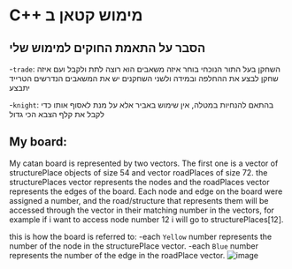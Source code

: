 # C++ מימוש קטאן ב

## הסבר על התאמת החוקים למימוש שלי
-`trade`: השחקן בעל התור הנוכחי בוחר איזה משאבים הוא רוצה לתת ולקבל ועם איזה שחקן לבצע את ההחלפה ובמידה ולשני השחקנים יש את המשאבים הנדרשים הטרייד יתבצע

-`knight`: בהתאם להנחיות במטלה, אין שימוש באביר אלא על מנת לאסוף אותו כדי לקבל את קלף הצבא הכי גדול

## My board:

My catan board is represented by two vectors.
The first one is a vector of structurePlace objects of size 54 and vector roadPlaces of size 72. the structurePlaces vector represents the nodes and the roadPlaces vector represents the edges of the board.
Each node and edge on the board were assigned a number, and the road/structure that represents them will be accessed through the vector in their matching number in the vectors, for example if i want to access node number 12 i will go to structurePlaces[12].

this is how the board is referred to:
-each `Yellow` number represents the number of the node in the structurePlace vector.
-each `Blue` number represents the number of the edge in the roadPlace vector.
![image](https://github.com/benami171/System_Programming2_Exe3/assets/102553622/fca93a22-6bbf-4340-90fd-3be06fadc4de)

